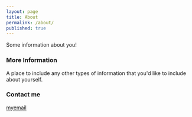 ```yaml
---
layout: page
title: About
permalink: /about/
published: true
---
```


Some information about you!

### More Information

A place to include any other types of information that you'd like to include about yourself.

### Contact me

[myemail](mailto:thirukumaranpm.citmct2017@gmail.com)
